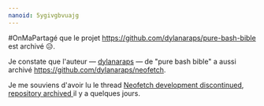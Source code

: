 ```yaml
---
nanoid: 5ygivgbvuajg
---
```

#OnMaPartagé que le projet https://github.com/dylanaraps/pure-bash-bible est archivé 😥.

Je constate que l'auteur — [dylanaraps](https://github.com/dylanaraps) —  de "pure bash bible" a aussi archivé <https://github.com/dylanaraps/neofetch>.

Je me souviens d'avoir lu le thread [Neofetch development discontinued, repository archived ](https://old.reddit.com/r/linux/comments/1cga3q4/neofetch_development_discontinued_repository) il y a quelques jours.
